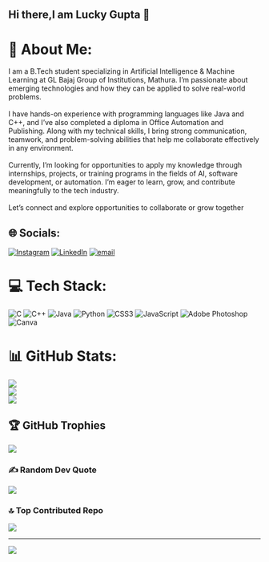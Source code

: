 ## Hi there,I am Lucky Gupta 👋
# 💫 About Me:
I am a B.Tech student specializing in Artificial Intelligence & Machine Learning at GL Bajaj Group of Institutions, Mathura. I’m passionate about emerging technologies and how they can be applied to solve real-world problems.<br><br>I have hands-on experience with programming languages like Java and C++, and I’ve also completed a diploma in Office Automation and Publishing. Along with my technical skills, I bring strong communication, teamwork, and problem-solving abilities that help me collaborate effectively in any environment.<br><br>Currently, I’m looking for opportunities to apply my knowledge through internships, projects, or training programs in the fields of AI, software development, or automation. I’m eager to learn, grow, and contribute meaningfully to the tech industry.<br><br>Let’s connect and explore opportunities to collaborate or grow together


## 🌐 Socials:
[![Instagram](https://img.shields.io/badge/Instagram-%23E4405F.svg?logo=Instagram&logoColor=white)](https://instagram.com/mr_lucky_gupta_07) [![LinkedIn](https://img.shields.io/badge/LinkedIn-%230077B5.svg?logo=linkedin&logoColor=white)](https://linkedin.com/in/luckygupta) [![email](https://img.shields.io/badge/Email-D14836?logo=gmail&logoColor=white)](mailto:luckyguptawith@gmail.com) 

# 💻 Tech Stack:
![C](https://img.shields.io/badge/c-%2300599C.svg?style=for-the-badge&logo=c&logoColor=white) ![C++](https://img.shields.io/badge/c++-%2300599C.svg?style=for-the-badge&logo=c%2B%2B&logoColor=white) ![Java](https://img.shields.io/badge/java-%23ED8B00.svg?style=for-the-badge&logo=openjdk&logoColor=white) ![Python](https://img.shields.io/badge/python-3670A0?style=for-the-badge&logo=python&logoColor=ffdd54) ![CSS3](https://img.shields.io/badge/css3-%231572B6.svg?style=for-the-badge&logo=css3&logoColor=white) ![JavaScript](https://img.shields.io/badge/javascript-%23323330.svg?style=for-the-badge&logo=javascript&logoColor=%23F7DF1E) ![Adobe Photoshop](https://img.shields.io/badge/adobe%20photoshop-%2331A8FF.svg?style=for-the-badge&logo=adobe%20photoshop&logoColor=white) ![Canva](https://img.shields.io/badge/Canva-%2300C4CC.svg?style=for-the-badge&logo=Canva&logoColor=white)
# 📊 GitHub Stats:
![](https://github-readme-stats.vercel.app/api?username=luckyguptawith-lang&theme=dark&hide_border=false&include_all_commits=true&count_private=true)<br/>
![](https://nirzak-streak-stats.vercel.app/?user=luckyguptawith-lang&theme=dark&hide_border=false)<br/>
![](https://github-readme-stats.vercel.app/api/top-langs/?username=luckyguptawith-lang&theme=dark&hide_border=false&include_all_commits=true&count_private=true&layout=compact)

## 🏆 GitHub Trophies
![](https://github-profile-trophy.vercel.app/?username=luckyguptawith-lang&theme=tokyonight&no-frame=false&no-bg=false&margin-w=4)

### ✍️ Random Dev Quote
![](https://quotes-github-readme.vercel.app/api?type=horizontal&theme=radical)

### 🔝 Top Contributed Repo
![](https://github-contributor-stats.vercel.app/api?username=luckyguptawith-lang&limit=5&theme=dark&combine_all_yearly_contributions=true)

---
[![](https://visitcount.itsvg.in/api?id=luckyguptawith-lang&icon=0&color=0)](https://visitcount.itsvg.in)

<!-- Proudly created with GPRM ( https://gprm.itsvg.in ) -->
<!--
**luckyguptawith-lang/luckyguptawith-lang** is a ✨ _special_ ✨ repository because its `README.md` (this file) appears on your GitHub profile.

Here are some ideas to get you started:

- 🔭 I’m currently working on ...
- 🌱 I’m currently learning ...
- 👯 I’m looking to collaborate on ...
- 🤔 I’m looking for help with ...
- 💬 Ask me about ...
- 📫 How to reach me: ...
- 😄 Pronouns: ...
- ⚡ Fun fact: ...
-->
